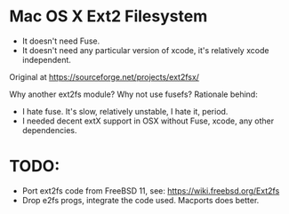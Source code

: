 # Mac OS X Ext2 Filesystem 

* It doesn't need Fuse.
* It doesn't need any particular version of xcode, it's relatively xcode independent.

Original at https://sourceforge.net/projects/ext2fsx/

Why another ext2fs module? Why not use fusefs? Rationale behind: 
* I hate fuse. It's slow, relatively unstable, I hate it, period.
* I needed decent extX support in OSX without Fuse, xcode, any other dependencies.


# TODO:
* Port ext2fs code from FreeBSD 11, see: https://wiki.freebsd.org/Ext2fs
* Drop e2fs progs, integrate the code used. Macports does better.

